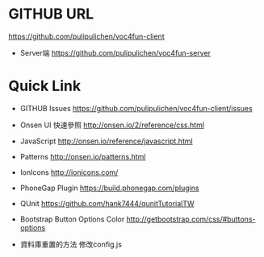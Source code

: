 
# GITHUB URL
https://github.com/pulipulichen/voc4fun-client

* Server端
https://github.com/pulipulichen/voc4fun-server

# Quick Link

* GITHUB Issues
https://github.com/pulipulichen/voc4fun-client/issues

* Onsen UI 快速參照
http://onsen.io/2/reference/css.html

* JavaScript
http://onsen.io/reference/javascript.html

* Patterns
http://onsen.io/patterns.html

* IonIcons
http://ionicons.com/

* PhoneGap Plugin
https://build.phonegap.com/plugins

* QUnit
https://github.com/hank7444/qunitTutorialTW

* Bootstrap Button Options Color
http://getbootstrap.com/css/#buttons-options

* 資料庫重置的方法
修改config.js
